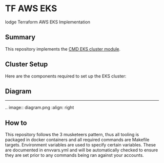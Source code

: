 #  TF AWS EKS
lodge Terraform AWS EKS Implementation

## Summary
This repository implements the [CMD EKS cluster module](https://github.com/cmdlabs/terraform-aws-eks).

## Cluster Setup
Here are the components required to set up the EKS cluster:


## Diagram
-------

.. image:: diagram.png
  :align: right

## How to
This repository follows the 3 musketeers pattern, thus all tooling is packaged in docker containers and all required commands are Makefile targets. Environment variables are used to specify certain variables. These are documented in envvars.yml and will be automatically checked to ensure they are set prior to any commands being ran against your accounts.

